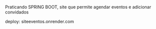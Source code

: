 Praticando SPRING BOOT, site que permite agendar eventos e adicionar convidados

deploy: siteeventos.onrender.com
